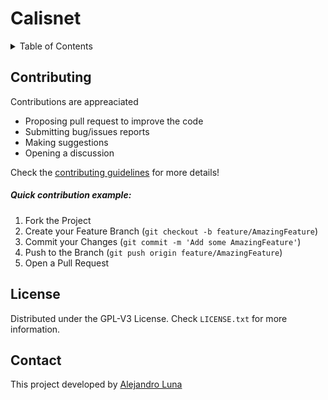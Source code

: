 # Calisnet

<!-- TABLE OF CONTENTS -->
<details>
  <summary>Table of Contents</summary>
  <ol>
    <li>
      <a href="#what-is-calisnet">What is Calisnet?</a>
    </li>
    <li><a href="#contributing">Contributing</a></li>
    <li><a href="#license">License</a></li>
    <li><a href="#contact">Contact</a></li>
  </ol>
</details>

<!-- CONTRIBUTING -->
## Contributing

Contributions are appreaciated

-   Proposing pull request to improve the code
-   Submitting bug/issues reports
-   Making suggestions
-   Opening a discussion

Check the [contributing guidelines](https://github.com/alvarohghg/GymQuest/blob/main/CONTRIBUTING.md) for more details!

##### Quick contribution example:
1. Fork the Project
2. Create your Feature Branch (`git checkout -b feature/AmazingFeature`)
3. Commit your Changes (`git commit -m 'Add some AmazingFeature'`)
4. Push to the Branch (`git push origin feature/AmazingFeature`)
5. Open a Pull Request


<!-- LICENSE -->
## License

Distributed under the GPL-V3 License. Check `LICENSE.txt` for more information.
    
   
<!-- CONTACT -->
## Contact
This project developed by [Alejandro Luna](https://github.com/AlexLunaP)
